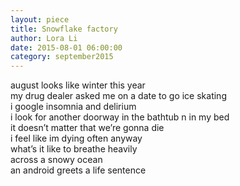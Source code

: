 ```yaml
---
layout: piece
title: Snowflake factory
author: Lora Li
date: 2015-08-01 06:00:00
category: september2015
---
```

august looks like winter this year</br>
my drug dealer asked me on a date to go ice skating</br>
i google insomnia and delirium</br>
i look for another doorway in the bathtub n in my bed</br>
it doesn’t matter that we’re gonna die</br>
i feel like im dying often anyway</br>
what’s it like to breathe heavily</br>
across a snowy ocean</br>
an android greets a life sentence
